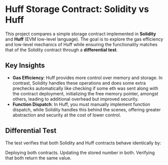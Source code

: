 # Huff Storage Contract: Solidity vs Huff

This project compares a simple storage contract implemented in **Solidity** and **Huff** (EVM low-level language). The goal is to explore the gas efficiency and low-level mechanics of Huff while ensuring the functionality matches that of the Solidity contract through a **differential test**.

## Key Insights

- **Gas Efficiency**: Huff provides more control over memory and storage. In contrast, Solidity handles these operations and does some extra prechecks automatically like checking if some eth was sent along with the contract deployment, initializing the free memory pointer, amongst others, leading to additional overhead but improved security.
- **Function Dispatch**: In Huff, you must manually implement function dispatch, while Solidity handles this behind the scenes, offering greater abstraction and security at the cost of lower control.

## Differential Test

The test verifies that both Solidity and Huff contracts behave identically by:

Deploying both contracts.
Updating the stored number in both.
Verifying that both return the same value.
